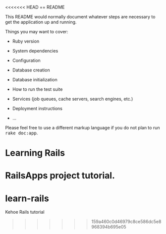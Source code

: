 <<<<<<< HEAD
== README

This README would normally document whatever steps are necessary to get the
application up and running.

Things you may want to cover:

* Ruby version

* System dependencies

* Configuration

* Database creation

* Database initialization

* How to run the test suite

* Services (job queues, cache servers, search engines, etc.)

* Deployment instructions

* ...


Please feel free to use a different markup language if you do not plan to run
<tt>rake doc:app</tt>.

Learning Rails
==

RailsApps project tutorial.
=======
# learn-rails
Kehoe Rails tutorial
>>>>>>> 159a460c0d46979c8ce586dc5e8968394b695e05
